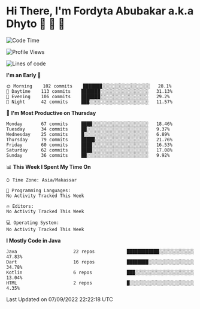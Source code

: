 # Hi There, I'm Fordyta Abubakar a.k.a Dhyto 👋 👋 👋 

<!--
**DhytoDev/dhytodev** is a ✨ _special_ ✨ repository because its `README.md` (this file) appears on your GitHub profile.

Here are some ideas to get you started:

- 🔭 I’m currently working on ...
- 🌱 I’m currently learning ...
- 👯 I’m looking to collaborate on ...
- 🤔 I’m looking for help with ...
- 💬 Ask me about ...
- 📫 How to reach me: ...
- 😄 Pronouns: ...
- ⚡ Fun fact: ...
-->

<!--START_SECTION:waka-->
![Code Time](http://img.shields.io/badge/Code%20Time-1%2C665%20hrs%2056%20mins-blue)

![Profile Views](http://img.shields.io/badge/Profile%20Views-0-blue)

![Lines of code](https://img.shields.io/badge/From%20Hello%20World%20I%27ve%20Written-134%20Thousand%20lines%20of%20code-blue)

**I'm an Early 🐤** 

```text
🌞 Morning    102 commits    ███████░░░░░░░░░░░░░░░░░░   28.1% 
🌆 Daytime    113 commits    ███████░░░░░░░░░░░░░░░░░░   31.13% 
🌃 Evening    106 commits    ███████░░░░░░░░░░░░░░░░░░   29.2% 
🌙 Night      42 commits     ███░░░░░░░░░░░░░░░░░░░░░░   11.57%

```
📅 **I'm Most Productive on Thursday** 

```text
Monday       67 commits     ████░░░░░░░░░░░░░░░░░░░░░   18.46% 
Tuesday      34 commits     ██░░░░░░░░░░░░░░░░░░░░░░░   9.37% 
Wednesday    25 commits     █░░░░░░░░░░░░░░░░░░░░░░░░   6.89% 
Thursday     79 commits     █████░░░░░░░░░░░░░░░░░░░░   21.76% 
Friday       60 commits     ████░░░░░░░░░░░░░░░░░░░░░   16.53% 
Saturday     62 commits     ████░░░░░░░░░░░░░░░░░░░░░   17.08% 
Sunday       36 commits     ██░░░░░░░░░░░░░░░░░░░░░░░   9.92%

```


📊 **This Week I Spent My Time On** 

```text
⌚︎ Time Zone: Asia/Makassar

💬 Programming Languages: 
No Activity Tracked This Week

🔥 Editors: 
No Activity Tracked This Week

💻 Operating System: 
No Activity Tracked This Week

```

**I Mostly Code in Java** 

```text
Java                     22 repos            ████████████░░░░░░░░░░░░░   47.83% 
Dart                     16 repos            ████████░░░░░░░░░░░░░░░░░   34.78% 
Kotlin                   6 repos             ███░░░░░░░░░░░░░░░░░░░░░░   13.04% 
HTML                     2 repos             █░░░░░░░░░░░░░░░░░░░░░░░░   4.35%

```



 Last Updated on 07/09/2022 22:22:18 UTC
<!--END_SECTION:waka-->
